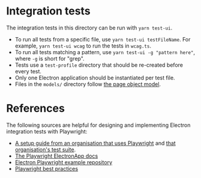 # Integration tests

The integration tests in this directory can be run with `yarn test-ui`.

- To run all tests from a specific file, use `yarn test-ui testFileName`. For example, `yarn test-ui wcag` to run the tests in `wcag.ts`.
- To run all tests matching a pattern, use `yarn test-ui -g "pattern here"`, where `-g` is short for "grep".
- Tests use a `test-profile` directory that should be re-created before every test.
- Only one Electron application should be instantiated per test file.
- Files in the `models/` directory follow [the page object model](https://playwright.dev/docs/pom).

# References

The following sources are helpful for designing and implementing Electron integration tests
with Playwright:
- [A setup guide from an organisation that uses Playwright](https://dev.to/kubeshop/testing-electron-apps-with-playwright-3f89)
  and [that organisation's test suite](https://github.com/kubeshop/monokle/blob/main/tests/base.test.ts).
- [The Playwright ElectronApp docs](https://playwright.dev/docs/api/class-electronapplication)
- [Electron Playwright example repository](https://github.com/spaceagetv/electron-playwright-example)
- [Playwright best practices](https://playwright.dev/docs/best-practices)
